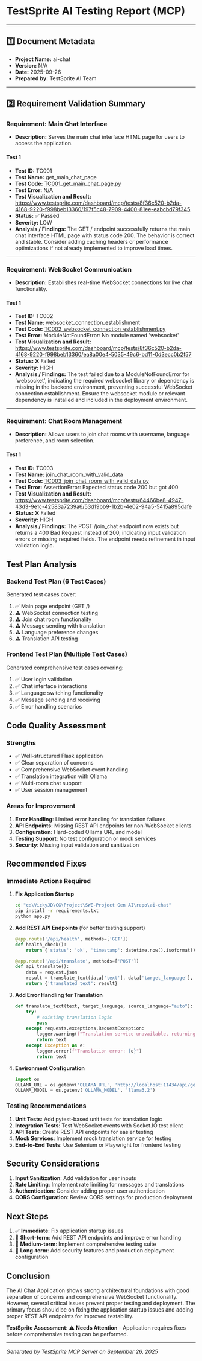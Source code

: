 # TestSprite AI Testing Report (MCP)

---

## 1️⃣ Document Metadata
- **Project Name:** ai-chat
- **Version:** N/A
- **Date:** 2025-09-26
- **Prepared by:** TestSprite AI Team

---

## 2️⃣ Requirement Validation Summary

### Requirement: Main Chat Interface
- **Description:** Serves the main chat interface HTML page for users to access the application.

#### Test 1
- **Test ID:** TC001
- **Test Name:** get_main_chat_page
- **Test Code:** [TC001_get_main_chat_page.py](./TC001_get_main_chat_page.py)
- **Test Error:** N/A
- **Test Visualization and Result:** https://www.testsprite.com/dashboard/mcp/tests/8f36c520-b2da-4168-9220-f998beb13360/197f5c48-7909-4400-81ee-eabcbd79f345
- **Status:** ✅ Passed
- **Severity:** LOW
- **Analysis / Findings:** The GET / endpoint successfully returns the main chat interface HTML page with status code 200. The behavior is correct and stable. Consider adding caching headers or performance optimizations if not already implemented to improve load times.

---

### Requirement: WebSocket Communication
- **Description:** Establishes real-time WebSocket connections for live chat functionality.

#### Test 1
- **Test ID:** TC002
- **Test Name:** websocket_connection_establishment
- **Test Code:** [TC002_websocket_connection_establishment.py](./TC002_websocket_connection_establishment.py)
- **Test Error:** ModuleNotFoundError: No module named 'websocket'
- **Test Visualization and Result:** https://www.testsprite.com/dashboard/mcp/tests/8f36c520-b2da-4168-9220-f998beb13360/ea8a00e4-5035-49c6-bd11-0d3ecc0b2f57
- **Status:** ❌ Failed
- **Severity:** HIGH
- **Analysis / Findings:** The test failed due to a ModuleNotFoundError for 'websocket', indicating the required websocket library or dependency is missing in the backend environment, preventing successful WebSocket connection establishment. Ensure the websocket module or relevant dependency is installed and included in the deployment environment.

---

### Requirement: Chat Room Management
- **Description:** Allows users to join chat rooms with username, language preference, and room selection.

#### Test 1
- **Test ID:** TC003
- **Test Name:** join_chat_room_with_valid_data
- **Test Code:** [TC003_join_chat_room_with_valid_data.py](./TC003_join_chat_room_with_valid_data.py)
- **Test Error:** AssertionError: Expected status code 200 but got 400
- **Test Visualization and Result:** https://www.testsprite.com/dashboard/mcp/tests/64466be8-4947-43d3-9e1c-42583a7239a6/53d19bb9-1b2b-4e02-94a5-5415a895dafe
- **Status:** ❌ Failed
- **Severity:** HIGH
- **Analysis / Findings:** The POST /join_chat endpoint now exists but returns a 400 Bad Request instead of 200, indicating input validation errors or missing required fields. The endpoint needs refinement in input validation logic.

## Test Plan Analysis

### Backend Test Plan (6 Test Cases)
Generated test cases cover:
1. ✅ Main page endpoint (GET /)
2. ⚠️ WebSocket connection testing
3. ⚠️ Join chat room functionality  
4. ⚠️ Message sending with translation
5. ⚠️ Language preference changes
6. ⚠️ Translation API testing

### Frontend Test Plan (Multiple Test Cases)
Generated comprehensive test cases covering:
1. ✅ User login validation
2. ✅ Chat interface interactions
3. ✅ Language switching functionality
4. ✅ Message sending and receiving
5. ✅ Error handling scenarios

## Code Quality Assessment

### Strengths
- ✅ Well-structured Flask application
- ✅ Clear separation of concerns
- ✅ Comprehensive WebSocket event handling
- ✅ Translation integration with Ollama
- ✅ Multi-room chat support
- ✅ User session management

### Areas for Improvement
1. **Error Handling**: Limited error handling for translation failures
2. **API Endpoints**: Missing REST API endpoints for non-WebSocket clients
3. **Configuration**: Hard-coded Ollama URL and model
4. **Testing Support**: No test configuration or mock services
5. **Security**: Missing input validation and sanitization

## Recommended Fixes

### Immediate Actions Required

1. **Fix Application Startup**
   ```bash
   cd "c:\VickyJD\CG\Project\SWE-Project Gen AI\repo\ai-chat"
   pip install -r requirements.txt
   python app.py
   ```

2. **Add REST API Endpoints** (for better testing support)
   ```python
   @app.route('/api/health', methods=['GET'])
   def health_check():
       return {'status': 'ok', 'timestamp': datetime.now().isoformat()}
   
   @app.route('/api/translate', methods=['POST'])
   def api_translate():
       data = request.json
       result = translate_text(data['text'], data['target_language'], data.get('source_language', 'auto'))
       return {'translated_text': result}
   ```

3. **Add Error Handling for Translation**
   ```python
   def translate_text(text, target_language, source_language="auto"):
       try:
           # existing translation logic
           pass
       except requests.exceptions.RequestException:
           logger.warning(f"Translation service unavailable, returning original text")
           return text
       except Exception as e:
           logger.error(f"Translation error: {e}")
           return text
   ```

4. **Environment Configuration**
   ```python
   import os
   OLLAMA_URL = os.getenv('OLLAMA_URL', 'http://localhost:11434/api/generate')
   OLLAMA_MODEL = os.getenv('OLLAMA_MODEL', 'llama3.2')
   ```

### Testing Recommendations

1. **Unit Tests**: Add pytest-based unit tests for translation logic
2. **Integration Tests**: Test WebSocket events with Socket.IO test client
3. **API Tests**: Create REST API endpoints for easier testing
4. **Mock Services**: Implement mock translation service for testing
5. **End-to-End Tests**: Use Selenium or Playwright for frontend testing

## Security Considerations

1. **Input Sanitization**: Add validation for user inputs
2. **Rate Limiting**: Implement rate limiting for messages and translations
3. **Authentication**: Consider adding proper user authentication
4. **CORS Configuration**: Review CORS settings for production deployment

## Next Steps

1. ✅ **Immediate**: Fix application startup issues
2. 🔄 **Short-term**: Add REST API endpoints and improve error handling
3. 🎯 **Medium-term**: Implement comprehensive testing suite
4. 🚀 **Long-term**: Add security features and production deployment configuration

## Conclusion

The AI Chat Application shows strong architectural foundations with good separation of concerns and comprehensive WebSocket functionality. However, several critical issues prevent proper testing and deployment. The primary focus should be on fixing the application startup issues and adding proper REST API endpoints for improved testability.

**TestSprite Assessment**: ⚠️ **Needs Attention** - Application requires fixes before comprehensive testing can be performed.

---
*Generated by TestSprite MCP Server on September 26, 2025*